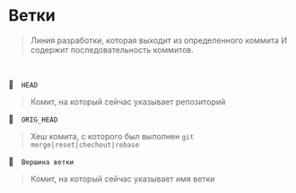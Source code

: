 # Ветки
> Линия разработки, которая выходит из определенного коммита И содержит последовательность коммитов.
> 
<br>

🔴&emsp;`HEAD`  
> Комит, на который сейчас указывает репозиторий

 🔴&emsp;`ORIG_HEAD`  
> Хеш комита, с которого был выполнен `git merge|reset|chechout|rebase`

 🔴&emsp;`Вершина ветки`  
> Комит, на который сейчас указывает имя ветки


